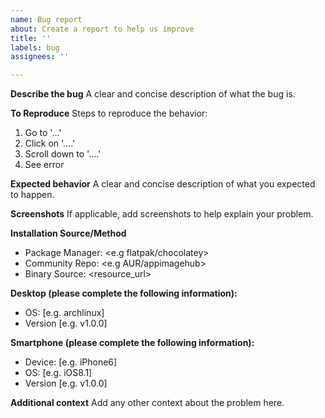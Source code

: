 ```yaml
---
name: Bug report
about: Create a report to help us improve
title: ''
labels: bug
assignees: ''

---
```


**Describe the bug**
A clear and concise description of what the bug is.

**To Reproduce**
Steps to reproduce the behavior:
1. Go to '...'
2. Click on '....'
3. Scroll down to '....'
4. See error

**Expected behavior**
A clear and concise description of what you expected to happen.

**Screenshots**
If applicable, add screenshots to help explain your problem.

**Installation Source/Method**
- Package Manager: <e.g flatpak/chocolatey>
- Community Repo: <e.g AUR/appimagehub>
- Binary Source: <resource_url>

**Desktop (please complete the following information):**
 - OS: [e.g. archlinux]
 - Version [e.g. v1.0.0]

**Smartphone (please complete the following information):**
 - Device: [e.g. iPhone6]
 - OS: [e.g. iOS8.1]
 - Version [e.g. v1.0.0]

**Additional context**
Add any other context about the problem here.

